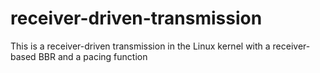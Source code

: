 # receiver-driven-transmission
This is a receiver-driven transmission in the Linux kernel with a receiver-based BBR and a pacing function
